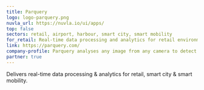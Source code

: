 ```yaml
---
title: Parquery
logo: logo-parquery.png
nuvla_url: https://nuvla.io/ui/apps/
top: false
sectors: retail, airport, harbour, smart city, smart mobility
for_retail: Real-time data processing and analytics for retail environments.
link: https://parquery.com/
company-profile: Parquery analyses any image from any camera to detect objects and provide real-time results to customers in the smart city, smart mobility and retail sectors.
partner: true
---
```


Delivers real-time data processing &amp; analytics for retail, smart city & smart mobility. 
